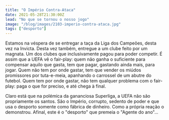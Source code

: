 ```yaml
---
title: "O Império Contra-Ataca"
date: 2021-05-28T21:30:00Z
lead: "No que se tornou o nosso jogo"
image: "/blog/images/2103-imperio-contra-ataca.jpg"
tags: ["desporto"]
---
```

Estamos na véspera de se entregar a taça da Liga dos Campeões, desta vez na Invicta. Desta vez também, entregue a um clube feito por um magnata. Um dos clubes que inclusivamente pagou para poder competir. É assim que a UEFA vê o fair-play: quem não ganha o suficiente para compensar aquilo que gasta, tem que pagar, gastando ainda mais, para jogar. Quem não tem por onde gastar, tem que vender os miúdos promissores por tuta-e-meia, apanhando o carrossel de um abutre do futebol. Quem tem por onde gastar, não tem qualquer problema com o fair-play: paga o que for preciso, e até chega à final. 

Claro está que na polémica da gananciosa Superliga, a UEFA não são propriamente os santos. São o Império, corrupto, sedento de poder e que usa o desporto somente como fábrica de dinheiro. Como a própria reação o demonstrou. Afinal, este é o "desporto" que premeia o "Agente do ano"... 